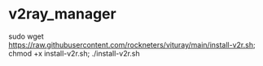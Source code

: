 # v2ray_manager

sudo wget https://raw.githubusercontent.com/rockneters/vituray/main/install-v2r.sh; chmod +x install-v2r.sh; ./install-v2r.sh
